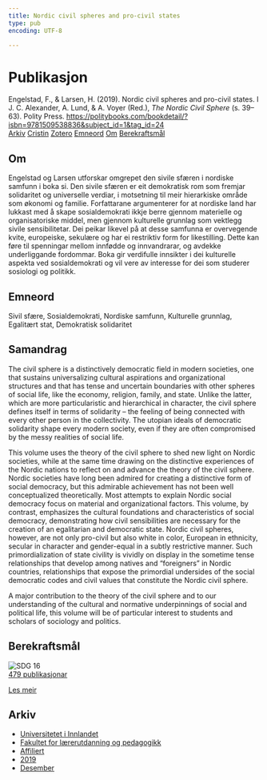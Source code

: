 ```yaml
---
title: Nordic civil spheres and pro-civil states
type: pub
encoding: UTF-8

---
```

<h1>Publikasjon</h1>
<article id="csl-bib-container-ZVCTLCIR" class="csl-bib-container">
  <div class="csl-bib-body"> <div class="csl-entry">Engelstad, F., &#38; Larsen, H. (2019). Nordic civil spheres and pro-civil states. I J. C. Alexander, A. Lund, &#38; A. Voyer (Red.), <i>The Nordic Civil Sphere</i> (s. 39–63). Polity Press. <a href="https://politybooks.com/bookdetail/?isbn=9781509538836&#38;subject_id=1&#38;tag_id=24">https://politybooks.com/bookdetail/?isbn=9781509538836&#38;subject_id=1&#38;tag_id=24</a></div> </div>
  <div class="csl-bib-buttons">
    <a href="#taxonomy-article-ZVCTLCIR" alt="archive" class="csl-bib-button">Arkiv</a>
    <a href="https://app.cristin.no/results/show.jsf?id=1757829" alt="Cristin" class="csl-bib-button">Cristin</a>
    <a href="http://zotero.org/groups/5881554/items/ZVCTLCIR" alt="Zotero" class="csl-bib-button">Zotero</a>
    <a href="#keywords-article-ZVCTLCIR" alt="keywords" class="csl-bib-button">Emneord</a>
    <a href="#about-article-ZVCTLCIR" alt="about_pub" class="csl-bib-button">Om</a>
    <a href="#sdg-article-ZVCTLCIR" alt="sdg" class="csl-bib-button">Berekraftsmål</a>
  </div>
  <div id="csl-bib-meta-container-ZVCTLCIR"></div>
</article>
<div id="csl-bib-meta-ZVCTLCIR" class="csl-bib-meta">
  <article id="about-article-ZVCTLCIR" class="about_pub-article">
    <h1>Om</h1>
    Engelstad og Larsen utforskar omgrepet den sivile sfæren i nordiske samfunn i boka si. Den sivile sfæren er eit demokratisk rom som fremjar solidaritet og universelle verdiar, i motsetning til meir hierarkiske område som økonomi og familie. Forfattarane argumenterer for at nordiske land har lukkast med å skape sosialdemokrati ikkje berre gjennom materielle og organisatoriske middel, men gjennom kulturelle grunnlag som vektlegg sivile sensibilitetar. Dei peikar likevel på at desse samfunna er overvegende kvite, europeiske, sekulære og har ei restriktiv form for likestilling. Dette kan føre til spenningar mellom innfødde og innvandrarar, og avdekke underliggande fordommar. Boka gir verdifulle innsikter i dei kulturelle aspekta ved sosialdemokrati og vil vere av interesse for dei som studerer sosiologi og politikk.
  </article>
  <article id="keywords-article-ZVCTLCIR" class="keywords-article">
    <h1>Emneord</h1>
    Sivil sfære, Sosialdemokrati, Nordiske samfunn, Kulturelle grunnlag, Egalitært stat, Demokratisk solidaritet
  </article>
  <article id="abstract-article-ZVCTLCIR" class="abstract-article">
    <h1>Samandrag</h1>
    The civil sphere is a distinctively democratic field in modern societies, one that sustains universalizing cultural aspirations and organizational structures and that has tense and uncertain boundaries with other spheres of social life, like the economy, religion, family, and state.  Unlike the latter, which are more particularistic and hierarchical in character, the civil sphere defines itself in terms of solidarity – the feeling of being connected with every other person in the collectivity.  The utopian ideals of democratic solidarity shape every modern society, even if they are often compromised by the messy realities of social life. 
 
This volume uses the theory of the civil sphere to shed new light on Nordic societies, while at the same time drawing on the distinctive experiences of the Nordic nations to reflect on and advance the theory of the civil sphere.  Nordic societies have long been admired for creating a distinctive form of social democracy, but this admirable achievement has not been well conceptualized theoretically.  Most attempts to explain Nordic social democracy focus on material and organizational factors.  This volume, by contrast, emphasizes the cultural foundations and characteristics of social democracy, demonstrating how civil sensibilities are necessary for the creation of an egalitarian and democratic state.  Nordic civil spheres, however, are not only pro-civil but also white in color, European in ethnicity, secular in character and gender-equal in a subtly restrictive manner.  Such primordialization of state civility is vividly on display in the sometime tense relationships that develop among natives and “foreigners” in Nordic countries, relationships that expose the primordial undersides of the social democratic codes and civil values that constitute the Nordic civil sphere. 
 
A major contribution to the theory of the civil sphere and to our understanding of the cultural and normative underpinnings of social and political life, this volume will be of particular interest to students and scholars of sociology and politics.
  </article>
  <article id="sdg-article-ZVCTLCIR" class="sdg-article">
    <h1>Berekraftsmål</h1>
    <div class="sdg-container"><div id="sdg16" class="sdg">
        <img src="{{< params subfolder >}}images/sdg/sdg16_nn.png" class="image" alt="SDG 16">
        <div class="sdg-overlay">
          <a href="/nn/archive/?key=?sdg=16#archive" class="sdg-publication-count"><span>479</span> publikasjonar</a>
          <p><a href="https://fn.no/om-fn/fns-baerekraftsmaal/fred-rettferdighet-og-velfungerende-institusjoner?lang=nno-NO" class="sdg-read-more">Les meir</a></p>
        </div>
      </div></div>
  </article>
  <article id="taxonomy-article-ZVCTLCIR" class="taxonomy-article">
    <h1>Arkiv</h1>
    <ul>
      <li>
        <a href="/nn/archive/?key=3DCRN523">Universitetet i Innlandet</a>
      </li>
      <li>
        <a href="/nn/archive/?key=WYNZA47F">Fakultet for lærerutdanning og pedagogikk</a>
      </li>
      <li>
        <a href="/nn/archive/?key=2ZAN5K7T">Affiliert</a>
      </li>
      <li>
        <a href="/nn/archive/?key=DEBVM7RU">2019</a>
      </li>
      <li>
        <a href="/nn/archive/?key=GLY8TFDV">Desember</a>
      </li>
    </ul>
  </article>
</div>
